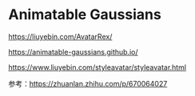 # Animatable Gaussians



https://liuyebin.com/AvatarRex/

https://animatable-gaussians.github.io/

https://www.liuyebin.com/styleavatar/styleavatar.html





参考：https://zhuanlan.zhihu.com/p/670064027